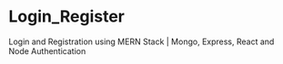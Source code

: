 # Login_Register
Login and Registration using MERN Stack | Mongo, Express, React and Node Authentication
